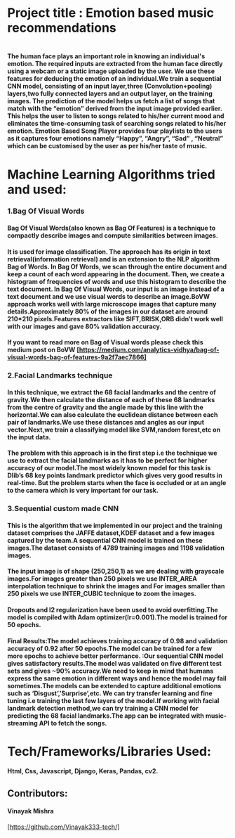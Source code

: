 # Project title : Emotion based music recommendations<h1>


#### The human face plays an important role in knowing an individual's emotion. The required inputs are extracted from the human face directly using a webcam or a static image uploaded by the user. We use these features for  deducing the emotion of an individual.We train a sequential CNN model, consisting of an input layer,three (Convolution+pooling) layers,two fully connected layers and an output layer, on the training images. The prediction of the model helps us  fetch a list of songs that match with the “emotion” derived from the input image provided earlier. This helps the user to listen to songs related to his/her current mood and eliminates the time-consuming task of searching songs related to his/her emotion. Emotion Based Song Player provides four playlists to the users as it captures four emotions namely “Happy”, “Angry”, “Sad” , “Neutral” which can be customised by the user as per his/her taste of music.
# Machine Learning Algorithms tried and used: 


### 1.Bag Of Visual Words
#### Bag Of Visual Words(also known as Bag Of Features) is a technique to compactly describe images and compute similarities between images.
#### It is used for image classification. The approach has its origin in text retrieval(information retrieval) and is an extension to the NLP algorithm Bag of Words. In Bag Of Words, we scan through the entire document and keep a count of each word appearing in the document. Then, we create a histogram of frequencies of words and use this histogram to describe the text document. In Bag Of Visual Words, our input is an image instead of a text document and we use visual words to describe an image.BoVW approach works well with large microscope images that capture many details.Approximately 80% of the images in our dataset are around 210*210 pixels.Features extractors like SIFT,BRISK,ORB didn’t work well with our images and gave 80% validation accuracy.
#### If you want to read more on Bag of Visual words please check this medium post on BoVW [https://medium.com/analytics-vidhya/bag-of-visual-words-bag-of-features-9a2f7aec7866]

### 2.Facial Landmarks technique
#### In this technique, we extract the 68 facial landmarks and the centre of gravity.We then calculate the distance of each of these 68 landmarks from the centre of gravity and the angle made by this line with the horizontal.We can also calculate the euclidean distance between each pair of landmarks.We use these distances and angles as our input vector.Next,we train a classifying model like SVM,random forest,etc on the input data.
#### The problem with this approach is in the first step i.e the technique we use to extract the facial landmarks as it has to be perfect for higher accuracy of our model.The most widely known model for this task is Dlib’s 68 key points landmark predictor which gives very good results in real-time. But the problem starts when the face is occluded or at an angle to the camera which is very important for our task.

### 3.Sequential custom made CNN
#### This is the algorithm that we implemented in our project and the training dataset comprises the JAFFE dataset,KDEF dataset and a few images captured by the team.A sequential CNN model is trained on these images.The dataset consists of 4789 training images and 1198 validation images.
#### The input image is of shape (250,250,1) as we are dealing with grayscale images.For images greater than 250 pixels we use INTER_AREA interpolation technique to shrink the images and For images smaller than 250 pixels we use INTER_CUBIC technique to zoom the images.
#### Dropouts and l2 regularization have been used to avoid overfitting.The model is compiled with Adam optimizer(lr=0.001).The model is trained for 50 epochs.
#### Final Results:The model achieves training accuracy of 0.98 and validation accuracy of 0.92 after 50 epochs.The model can be trained for a few more epochs to achieve better performance. :Our sequential CNN model gives satisfactory results.The model was validated on five different test sets and gives ~90% accuracy.We need to keep in mind that humans express the same emotion in different ways and hence the model may fail sometimes.The models can be extended to capture additional emotions such as ‘Disgust’,’Surprise’,etc. We can try transfer learning and fine tuning i.e training the last few layers of the model.If working with facial landmark detection method,we can try training a CNN model for predicting the 68 facial landmarks.The app can be integrated with music-streaming API to fetch the songs.


# Tech/Frameworks/Libraries Used:
#### Html, Css, Javascript, Django, Keras, Pandas, cv2.




## Contributors:
#### Vinayak Mishra
[https://github.com/Vinayak333-tech/]

